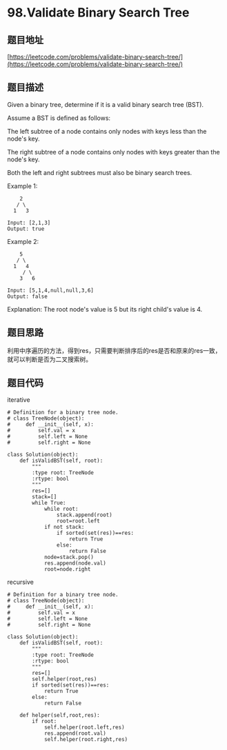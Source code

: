 98.Validate Binary Search Tree
==============================

题目地址
-------
[https://leetcode.com/problems/validate-binary-search-tree/](https://leetcode.com/problems/validate-binary-search-tree/)

题目描述
-------
Given a binary tree, determine if it is a valid binary search tree (BST).

Assume a BST is defined as follows:

The left subtree of a node contains only nodes with keys less than the node's key.

The right subtree of a node contains only nodes with keys greater than the node's key.

Both the left and right subtrees must also be binary search trees.
 

Example 1:
```
    2
   / \
  1   3

Input: [2,1,3]
Output: true
```
Example 2:
```
    5
   / \
  1   4
     / \
    3   6

Input: [5,1,4,null,null,3,6]
Output: false
```
Explanation: The root node's value is 5 but its right child's value is 4.

题目思路
-------
利用中序遍历的方法，得到res，只需要判断排序后的res是否和原来的res一致，就可以判断是否为二叉搜索树。

题目代码
-------

iterative
```
# Definition for a binary tree node.
# class TreeNode(object):
#     def __init__(self, x):
#         self.val = x
#         self.left = None
#         self.right = None

class Solution(object):
    def isValidBST(self, root):
        """
        :type root: TreeNode
        :rtype: bool
        """
        res=[]
        stack=[]
        while True:
            while root:
                stack.append(root)
                root=root.left
            if not stack:
                if sorted(set(res))==res:
                    return True
                else:
                    return False
            node=stack.pop()
            res.append(node.val)
            root=node.right
```


recursive
```
# Definition for a binary tree node.
# class TreeNode(object):
#     def __init__(self, x):
#         self.val = x
#         self.left = None
#         self.right = None

class Solution(object):
    def isValidBST(self, root):
        """
        :type root: TreeNode
        :rtype: bool
        """
        res=[]
        self.helper(root,res)
        if sorted(set(res))==res:
            return True
        else:
            return False
        
    def helper(self,root,res):
        if root:
            self.helper(root.left,res)
            res.append(root.val)
            self.helper(root.right,res)
```

